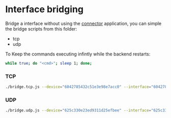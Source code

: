# Interface bridging

Bridge a interface without using the [connector](https://github.com/OpenHausIO/connector) application, you can simple the bridge scripts from this folder:
- tcp
- udp

To Keep the commands executing infintly while the backend restarts:

```sh
while true; do "<cmd>"; sleep 1; done;
```

### TCP
```sh
./bridge.tcp.js --device="6042785432c51e3e98e7acc0" --interface="6042785432c51e3e98e7acc1"
```

### UDP
```sh
./bridge.udp.js --device="625c330e23ed9311d25efbee" --interface="625c330e23ed9311d25efbef"
```